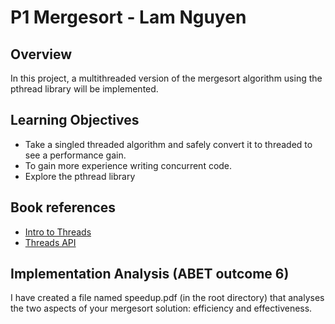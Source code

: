 # P1 Mergesort - Lam Nguyen

## Overview

In this project, a multithreaded version of the
mergesort algorithm using the pthread library will be implemented.


## Learning Objectives

- Take a singled threaded algorithm and safely convert it to threaded
  to see a performance gain.
- To gain more experience writing concurrent code.
- Explore the pthread library


## Book references

- [Intro to Threads](http://pages.cs.wisc.edu/~remzi/OSTEP/threads-intro.pdf)
- [Threads API](http://pages.cs.wisc.edu/~remzi/OSTEP/threads-api.pdf)


## Implementation Analysis (ABET outcome 6)

I have created a file named speedup.pdf (in the root directory) that analyses
the two aspects of your mergesort solution: efficiency and effectiveness.
